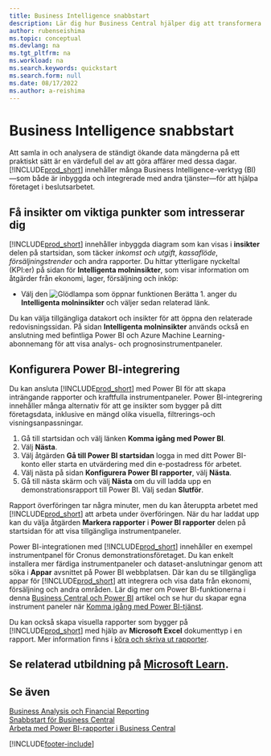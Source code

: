 ```yaml
---
title: Business Intelligence snabbstart
description: Lär dig hur Business Central hjälper dig att transformera företagsdata till insikter med Business Intelligence-rapporter och instrumentpaneler.
author: rubenseishima
ms.topic: conceptual
ms.devlang: na
ms.tgt_pltfrm: na
ms.workload: na
ms.search.keywords: quickstart
ms.search.form: null
ms.date: 08/17/2022
ms.author: a-reishima
---
```


# <a name="business-intelligence-quick-start"></a><a name="business-intelligence-quick-start"></a><a name="business-intelligence-quick-start"></a>Business Intelligence snabbstart

Att samla in och analysera de ständigt ökande data mängderna på ett praktiskt sätt är en värdefull del av att göra affärer med dessa dagar. [!INCLUDE[prod_short](includes/prod_short.md)] innehåller många Business Intelligence-verktyg (BI)&mdash;som både är inbyggda och integrerade med andra tjänster&mdash;för att hjälpa företaget i beslutsarbetet.

## <a name="get-insights-on-your-key-points-of-interest"></a><a name="get-insights-on-your-key-points-of-interest"></a><a name="get-insights-on-your-key-points-of-interest"></a>Få insikter om viktiga punkter som intresserar dig

[!INCLUDE[prod_short](includes/prod_short.md)] innehåller inbyggda diagram som kan visas i **insikter** delen på startsidan, som täcker *inkomst och utgift*, *kassaflöde*, *försäljningstrender* och andra rapporter. Du hittar ytterligare nyckeltal (KPI:er) på sidan för **Intelligenta molninsikter**, som visar information om åtgärder från ekonomi, lager, försäljning och inköp:

* Välj den ![Glödlampa som öppnar funktionen Berätta 1.](media/ui-search/search_small.png "Berätta för mig vad du vill göra") anger du **Intelligenta molninsikter** och väljer sedan relaterad länk.

Du kan välja tillgängliga datakort och insikter för att öppna den relaterade redovisningssidan. På sidan **Intelligenta molninsikter** används också en anslutning med befintliga Power BI och Azure Machine Learning-abonnemang för att visa analys- och prognosinstrumentpaneler.

## <a name="set-up-power-bi-integration"></a><a name="set-up-power-bi-integration"></a><a name="set-up-power-bi-integration"></a>Konfigurera Power BI-integrering

Du kan ansluta [!INCLUDE[prod_short](includes/prod_short.md)] med Power BI för att skapa inträngande rapporter och kraftfulla instrumentpaneler. Power BI-integrering innehåller många alternativ för att ge insikter som bygger på ditt företagsdata, inklusive en mängd olika visuella, filtrerings-och visningsanpassningar.

1. Gå till startsidan och välj länken **Komma igång med Power BI**.
2. Välj **Nästa**.
3. Välj åtgärden **Gå till Power BI startsidan** logga in med ditt Power BI-konto eller starta en utvärdering med din e-postadress för arbetet.
4. Välj nästa på sidan **Konfigurera Power BI rapporter**, välj **Nästa**.
5. Gå till nästa skärm och välj **Nästa** om du vill ladda upp en demonstrationsrapport till Power BI. Välj sedan **Slutför**.

Rapport överföringen tar några minuter, men du kan återuppta arbetet med [!INCLUDE[prod_short](includes/prod_short.md)] att arbeta under överföringen. När du har laddat upp kan du välja åtgärden **Markera rapporter** i **Power BI rapporter** delen på startsidan för att visa tillgängliga instrumentpaneler.

Power BI-integrationen med [!INCLUDE[prod_short](includes/prod_short.md)] innehåller en exempel instrumentpanel för Cronus demonstrationsföretaget. Du kan enkelt installera mer färdiga instrumentpaneler och dataset-anslutningar genom att söka i **Appar** avsnittet på Power BI webbplatsen. Där kan du se tillgängliga appar för [!INCLUDE[prod_short](includes/prod_short.md)] att integrera och visa data från ekonomi, försäljning och andra områden. Lär dig mer om Power BI-funktionerna i denna [Business Central och Power BI](admin-powerbi.md) artikel och se hur du skapar egna instrument paneler när [Komma igång med Power BI-tjänst](/power-bi/fundamentals/service-get-started).

Du kan också skapa visuella rapporter som bygger på [!INCLUDE[prod_short](includes/prod_short.md)] med hjälp av **Microsoft Excel** dokumenttyp i en rapport. Mer information finns i [köra och skriva ut rapporter](ui-work-report.md).

## <a name="see-related-training-at-microsoft-learn"></a><a name="see-related-training-at-microsoft-learn"></a><a name="see-related-training-at-microsoft-learn"></a>Se relaterad utbildning på [Microsoft Learn](/learn/paths/use-power-bi).

## <a name="see-also"></a><a name="see-also"></a><a name="see-also"></a>Se även

[Business Analysis och Financial Reporting](bi.md)  
[Snabbstart för Business Central](quick-start-business-central.md)  
[Arbeta med Power BI-rapporter i Business Central](across-working-with-powerbi.md)  

[!INCLUDE[footer-include](includes/footer-banner.md)]
